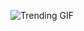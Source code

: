 
<!-- GIF_SECTION -->
![Trending GIF](https://media4.giphy.com/media/v1.Y2lkPThiYjIxNzcyeTZzZjhpZW1pNmg5YXl1YWZ0ZG5hY3ZhMWphOWdzYTQ4eDhiMDNqZCZlcD12MV9naWZzX3NlYXJjaCZjdD1n/nGMnDqebzDcfm/giphy.gif)
<!-- END_GIF_SECTION -->
